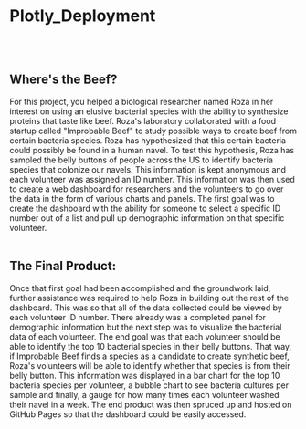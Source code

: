# Plotly_Deployment
<br>
<br>

## Where's the Beef?

For this project, you helped a biological researcher named Roza in her interest on using an elusive bacterial species with the ability to 
synthesize proteins that taste like beef. Roza's laboratory collaborated with a food startup called "Improbable Beef" to study possible 
ways to create beef from certain bacteria species. Roza has hypothesized that this certain bacteria could possibly be found in a human 
navel. To test this hypothesis, Roza has sampled the belly buttons of people across the US to identify bacteria species that colonize our 
navels. This information is kept anonymous and each volunteer was assigned an ID number. This information was then used to create a web 
dashboard for researchers and the volunteers to go over the data in the form of various charts and panels. The first goal was to create the 
dashboard with the ability for someone to select a specific ID number out of a list and pull up demographic information on that specific 
volunteer.
<br>
<br>
## The Final Product:

Once that first goal had been accomplished and the groundwork laid, further assistance was required to help Roza in building out the rest 
of the dashboard. This was so that all of the data collected could be viewed by each volunteer ID number. There already was a completed 
panel for demographic information but the next step was to visualize the bacterial data of each volunteer. The end goal was that each 
volunteer should be able to identify the top 10 bacterial species in their belly buttons. That way, if Improbable Beef finds a species as a 
candidate to create synthetic beef, Roza's volunteers will be able to identify whether that species is from their belly button. This 
information was displayed in a bar chart for the top 10 bacteria species per volunteer, a bubble chart to see bacteria cultures per sample 
and finally, a gauge for how many times each volunteer washed their navel in a week. The end product was then spruced up and hosted on 
GitHub Pages so that the dashboard could be easily accessed.
